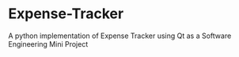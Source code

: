 # Expense-Tracker
A python implementation of Expense Tracker using Qt as a Software Engineering Mini Project
